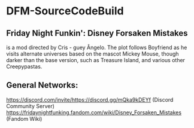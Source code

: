 # DFM-SourceCodeBuild

## Friday Night Funkin': Disney Forsaken Mistakes
is a mod directed by Cris - guey Ângelo. The plot follows Boyfriend as he visits alternate universes based on the mascot Mickey Mouse, though darker than the base version, such as Treasure Island, and various other Creepypastas.

## General Networks:
https://discord.com/invite/https://discord.gg/mQka9kDEYf (Discord Community Server)
https://fridaynightfunking.fandom.com/wiki/Disney_Forsaken_Mistakes (Fandom Wiki)
